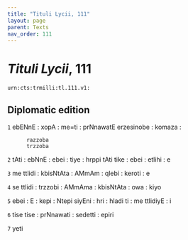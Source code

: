 ```yaml
---
title: "Tituli Lycii, 111"
layout: page
parent: Texts
nav_order: 111
---
```




# *Tituli Lycii*, 111




`urn:cts:trmilli:tl.111.v1:`

## Diplomatic edition
`1` ebENnE : xopA : me=ti : prNnawatE 
      erzesinobe : komaza : 
      
        
          razzoba
          trzzoba
        
      
      

`2` tAti : ebNnE : ebei : tiye : hrppi tAti tike : ebei : etlihi  : e

`3` me ttlidi : kbisNtAta : AMmAm : qlebi : keroti : e

`4` se ttlidi : trzzobi : AMmAma : kbisNtAta : owa : kiyo

`5` ebei : E : kepi : Ntepi siyEni : hri : hladi ti : me ttlidiyE : i

`6` tise tise : prNnawati : sedetti : epiri

`7` yeti